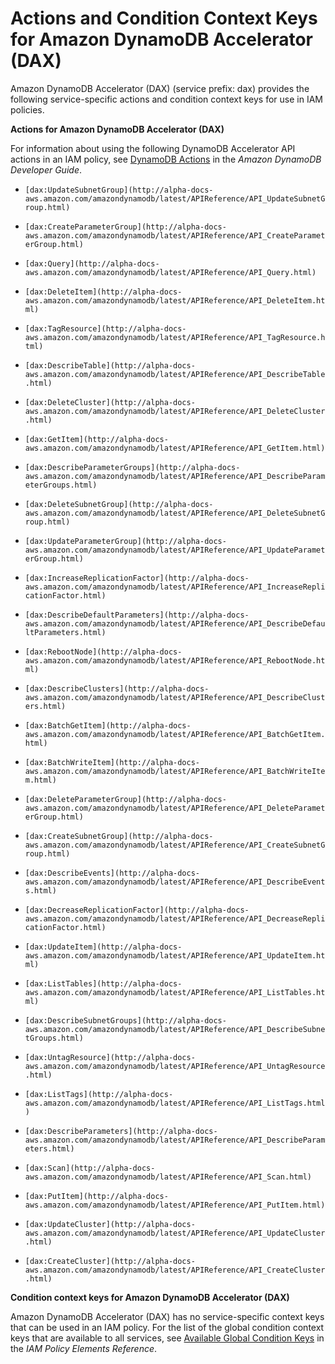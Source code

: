 # Actions and Condition Context Keys for Amazon DynamoDB Accelerator \(DAX\)<a name="list_dax"></a>

Amazon DynamoDB Accelerator \(DAX\) \(service prefix: dax\) provides the following service\-specific actions and condition context keys for use in IAM policies\.

**Actions for Amazon DynamoDB Accelerator \(DAX\)**

For information about using the following DynamoDB Accelerator API actions in an IAM policy, see [DynamoDB Actions](http://alpha-docs-aws.amazon.com/amazondynamodb/latest/developerguide/UsingIAMWithDDB.html#UsingWithActions) in the *Amazon DynamoDB Developer Guide*\.

+ `[dax:UpdateSubnetGroup](http://alpha-docs-aws.amazon.com/amazondynamodb/latest/APIReference/API_UpdateSubnetGroup.html)`

+ `[dax:CreateParameterGroup](http://alpha-docs-aws.amazon.com/amazondynamodb/latest/APIReference/API_CreateParameterGroup.html)`

+ `[dax:Query](http://alpha-docs-aws.amazon.com/amazondynamodb/latest/APIReference/API_Query.html)`

+ `[dax:DeleteItem](http://alpha-docs-aws.amazon.com/amazondynamodb/latest/APIReference/API_DeleteItem.html)`

+ `[dax:TagResource](http://alpha-docs-aws.amazon.com/amazondynamodb/latest/APIReference/API_TagResource.html)`

+ `[dax:DescribeTable](http://alpha-docs-aws.amazon.com/amazondynamodb/latest/APIReference/API_DescribeTable.html)`

+ `[dax:DeleteCluster](http://alpha-docs-aws.amazon.com/amazondynamodb/latest/APIReference/API_DeleteCluster.html)`

+ `[dax:GetItem](http://alpha-docs-aws.amazon.com/amazondynamodb/latest/APIReference/API_GetItem.html)`

+ `[dax:DescribeParameterGroups](http://alpha-docs-aws.amazon.com/amazondynamodb/latest/APIReference/API_DescribeParameterGroups.html)`

+ `[dax:DeleteSubnetGroup](http://alpha-docs-aws.amazon.com/amazondynamodb/latest/APIReference/API_DeleteSubnetGroup.html)`

+ `[dax:UpdateParameterGroup](http://alpha-docs-aws.amazon.com/amazondynamodb/latest/APIReference/API_UpdateParameterGroup.html)`

+ `[dax:IncreaseReplicationFactor](http://alpha-docs-aws.amazon.com/amazondynamodb/latest/APIReference/API_IncreaseReplicationFactor.html)`

+ `[dax:DescribeDefaultParameters](http://alpha-docs-aws.amazon.com/amazondynamodb/latest/APIReference/API_DescribeDefaultParameters.html)`

+ `[dax:RebootNode](http://alpha-docs-aws.amazon.com/amazondynamodb/latest/APIReference/API_RebootNode.html)`

+ `[dax:DescribeClusters](http://alpha-docs-aws.amazon.com/amazondynamodb/latest/APIReference/API_DescribeClusters.html)`

+ `[dax:BatchGetItem](http://alpha-docs-aws.amazon.com/amazondynamodb/latest/APIReference/API_BatchGetItem.html)`

+ `[dax:BatchWriteItem](http://alpha-docs-aws.amazon.com/amazondynamodb/latest/APIReference/API_BatchWriteItem.html)`

+ `[dax:DeleteParameterGroup](http://alpha-docs-aws.amazon.com/amazondynamodb/latest/APIReference/API_DeleteParameterGroup.html)`

+ `[dax:CreateSubnetGroup](http://alpha-docs-aws.amazon.com/amazondynamodb/latest/APIReference/API_CreateSubnetGroup.html)`

+ `[dax:DescribeEvents](http://alpha-docs-aws.amazon.com/amazondynamodb/latest/APIReference/API_DescribeEvents.html)`

+ `[dax:DecreaseReplicationFactor](http://alpha-docs-aws.amazon.com/amazondynamodb/latest/APIReference/API_DecreaseReplicationFactor.html)`

+ `[dax:UpdateItem](http://alpha-docs-aws.amazon.com/amazondynamodb/latest/APIReference/API_UpdateItem.html)`

+ `[dax:ListTables](http://alpha-docs-aws.amazon.com/amazondynamodb/latest/APIReference/API_ListTables.html)`

+ `[dax:DescribeSubnetGroups](http://alpha-docs-aws.amazon.com/amazondynamodb/latest/APIReference/API_DescribeSubnetGroups.html)`

+ `[dax:UntagResource](http://alpha-docs-aws.amazon.com/amazondynamodb/latest/APIReference/API_UntagResource.html)`

+ `[dax:ListTags](http://alpha-docs-aws.amazon.com/amazondynamodb/latest/APIReference/API_ListTags.html)`

+ `[dax:DescribeParameters](http://alpha-docs-aws.amazon.com/amazondynamodb/latest/APIReference/API_DescribeParameters.html)`

+ `[dax:Scan](http://alpha-docs-aws.amazon.com/amazondynamodb/latest/APIReference/API_Scan.html)`

+ `[dax:PutItem](http://alpha-docs-aws.amazon.com/amazondynamodb/latest/APIReference/API_PutItem.html)`

+ `[dax:UpdateCluster](http://alpha-docs-aws.amazon.com/amazondynamodb/latest/APIReference/API_UpdateCluster.html)`

+ `[dax:CreateCluster](http://alpha-docs-aws.amazon.com/amazondynamodb/latest/APIReference/API_CreateCluster.html)`

**Condition context keys for Amazon DynamoDB Accelerator \(DAX\)**

Amazon DynamoDB Accelerator \(DAX\) has no service\-specific context keys that can be used in an IAM policy\. For the list of the global condition context keys that are available to all services, see [Available Global Condition Keys](reference_policies_condition-keys.md#AvailableKeys) in the *IAM Policy Elements Reference*\.